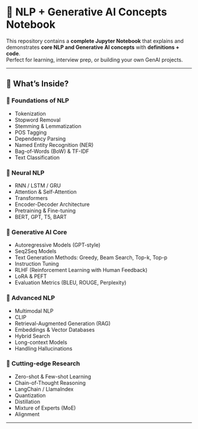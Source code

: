 # 🧠 NLP + Generative AI Concepts Notebook

This repository contains a **complete Jupyter Notebook** that explains and demonstrates **core NLP and Generative AI concepts** with **definitions + code**.  
Perfect for learning, interview prep, or building your own GenAI projects.

---

## 📘 What’s Inside?

### 🔹 Foundations of NLP
- Tokenization
- Stopword Removal
- Stemming & Lemmatization
- POS Tagging
- Dependency Parsing
- Named Entity Recognition (NER)
- Bag-of-Words (BoW) & TF-IDF
- Text Classification

### 🔹 Neural NLP
- RNN / LSTM / GRU
- Attention & Self-Attention
- Transformers
- Encoder-Decoder Architecture
- Pretraining & Fine-tuning
- BERT, GPT, T5, BART

### 🔹 Generative AI Core
- Autoregressive Models (GPT-style)
- Seq2Seq Models
- Text Generation Methods: Greedy, Beam Search, Top-k, Top-p
- Instruction Tuning
- RLHF (Reinforcement Learning with Human Feedback)
- LoRA & PEFT
- Evaluation Metrics (BLEU, ROUGE, Perplexity)

### 🔹 Advanced NLP
- Multimodal NLP
- CLIP
- Retrieval-Augmented Generation (RAG)
- Embeddings & Vector Databases
- Hybrid Search
- Long-context Models
- Handling Hallucinations

### 🔹 Cutting-edge Research
- Zero-shot & Few-shot Learning
- Chain-of-Thought Reasoning
- LangChain / LlamaIndex
- Quantization
- Distillation
- Mixture of Experts (MoE)
- Alignment

---
